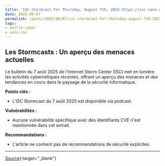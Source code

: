 ```yaml
---
title: 'ISC Stormcast For Thursday, August 7th, 2025 https://isc.sans.edu/podcastdetail/9560, (Thu, Aug 7th)'
date: 2025-08-07
permalink: /posts/2025/08/07/isc-stormcast-for-thursday-august-7th-2025-httpsiscsansedupodcastdetail9560-thu-aug-7th/
tags:
- veille-cyber
- sans-isc
---
```

## Les Stormcasts : Un aperçu des menaces actuelles

Le bulletin du 7 août 2025 de l'Internet Storm Center (ISC) met en lumière les activités cybernétiques récentes, offrant un aperçu des menaces et des tendances en cours dans le paysage de la sécurité informatique.

**Points clés :**

*   L'ISC Stormcast du 7 août 2025 est disponible via podcast.

**Vulnérabilités :**

*   Aucune vulnérabilité spécifique avec des identifiants CVE n'est mentionnée dans cet extrait.

**Recommandations :**

*   L'article ne contient pas de recommandations de sécurité explicites.

---
[Source](https://isc.sans.edu/diary/rss/32182){:target="_blank"}

